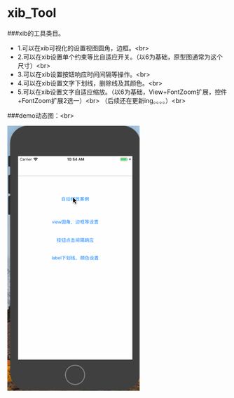 # xib_Tool
###xib的工具类目。

* 1.可以在xib可视化的设置视图圆角，边框。\<br> 
* 2.可以在xib设置单个约束等比自适应开关。（以6为基础，原型图通常为这个尺寸）\<br> 
* 3.可以在xib设置按钮响应时间间隔等操作。\<br> 
* 4.可以在xib设置文字下划线，删除线及其颜色。\<br> 
* 5.可以在xib设置文字自适应缩放。（以6为基础，View+FontZoom扩展，控件+FontZoom扩展2选一）\<br>
（后续还在更新ing。。。。）\<br>

###demo动态图：\<br>

![image](https://github.com/pwb424273205/xib_Tool/blob/master/demo.gif)
